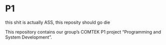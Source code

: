 # P1

this shit is actually ASS, this reposity should go die

This repository contains our group’s COMTEK P1 project “Programming and System Development”.
